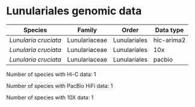 # Lunulariales genomic data

| Species | Family | Order | Data type |
| -- | --- | --- | --- |
| *Lunularia cruciata* | Lunulariaceae | Lunulariales | hic-arima2 |
| *Lunularia cruciata* | Lunulariaceae | Lunulariales | 10x |
| *Lunularia cruciata* | Lunulariaceae | Lunulariales | pacbio |

Number of species with Hi-C data: 1

Number of species with PacBio HiFi data: 1

Number of species with 10X data: 1
